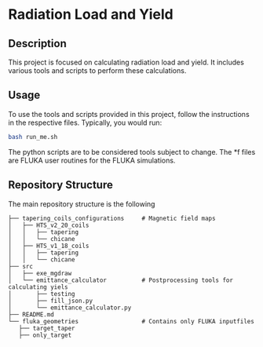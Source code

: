 
# Radiation Load and Yield

## Description
This project is focused on calculating radiation load and yield. It includes various tools and scripts to perform these calculations.

## Usage
To use the tools and scripts provided in this project, follow the instructions in the respective files. Typically, you would run:
```bash
bash run_me.sh
```

The python scripts are to be considered tools subject to change. The *f files are FLUKA user routines for the FLUKA simulations.

## Repository Structure
The main repository structure is the following
```
├── tapering_coils_configurations     # Magnetic field maps
│   ├── HTS_v2_20_coils
│   │   ├── tapering
│   │   └── chicane
│   ├── HTS_v1_18_coils
│   │   ├── tapering
│   │   └── chicane
├── src
│   ├── exe_mgdraw
│   └── emittance_calculator          # Postprocessing tools for calculating yiels
│       ├── testing
│       ├── fill_json.py
│       └── emittance_calculator.py
├── README.md
└── fluka_geometries                  # Contains only FLUKA inputfiles
   ├── target_taper
   ├── only_target
```

